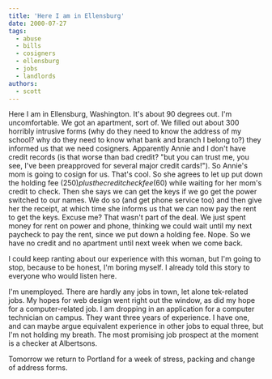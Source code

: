 ```yaml
---
title: 'Here I am in Ellensburg'
date: 2000-07-27
tags:
  - abuse
  - bills
  - cosigners
  - ellensburg
  - jobs
  - landlords
authors:
  - scott
---
```


Here I am in Ellensburg, Washington. It's about 90 degrees out. I'm uncomfortable. We got an apartment, sort of. We filled out about 300 horribly intrusive forms (why do they need to know the address of my school? why do they need to know what bank and branch I belong to?) they informed us that we need cosigners. Apparently Annie and I don't have credit records (is that worse than bad credit? "but you can trust me, you see, I've been preapproved for several major credit cards!"). So Annie's mom is going to cosign for us. That's cool. So she agrees to let up put down the holding fee ($250) plus the credit check fee ($60) while waiting for her mom's credit to check. Then she says we can get the keys if we go get the power switched to our names. We do so (and get phone service too) and then give her the receipt, at which time she informs us that we can now pay the rent to get the keys. Excuse me? That wasn't part of the deal. We just spent money for rent on power and phone, thinking we could wait until my next paycheck to pay the rent, since we put down a holding fee. Nope. So we have no credit and no apartment until next week when we come back.

I could keep ranting about our experience with this woman, but I'm going to stop, because to be honest, I'm boring myself. I already told this story to everyone who would listen here.

I'm unemployed. There are hardly any jobs in town, let alone tek-related jobs. My hopes for web design went right out the window, as did my hope for a computer-related job. I am dropping in an application for a computer technician on campus. They want three years of experience. I have one, and can maybe argue equivalent experience in other jobs to equal three, but I'm not holding my breath. The most promising job prospect at the moment is a checker at Albertsons.

Tomorrow we return to Portland for a week of stress, packing and change of address forms.
